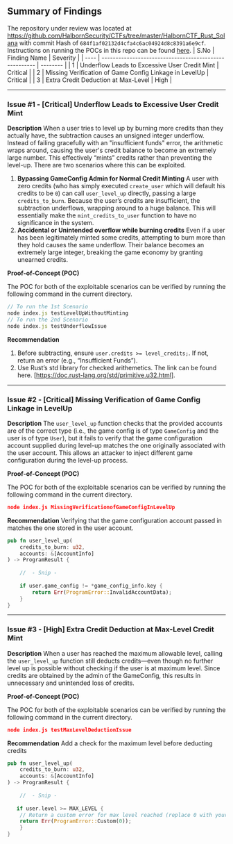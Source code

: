## Summary of Findings
The repository under review was located at https://github.com/HalbornSecurity/CTFs/tree/master/HalbornCTF_Rust_Solana with commit Hash of `684f1af02132d4cfa4c6ac04924d8c8391a6e9cf`. Instructions on running the POCs in this repo can be found [here](./INSTALL.md).
| S.No | Finding Name                                           | Severity |
| ---- | ------------------------------------------------------ | -------- |
| 1    | Underflow Leads to Excessive User Credit Mint          | Critical |
| 2    | Missing Verification of Game Config Linkage in LevelUp | Critical |
| 3    | Extra Credit Deduction at Max-Level                    | High     |

<hr/>

### Issue #1 - [Critical] Underflow Leads to Excessive User Credit Mint

**Description**
When a user tries to level up by burning more credits than they actually have, the subtraction causes an unsigned integer underflow. Instead of failing gracefully with an "insufficient funds" error, the arithmetic wraps around, causing the user's credit balance to become an extremely large number. This effectively “mints” credits rather than preventing the level-up. There are two scenarios where this can be exploited.
1. **Bypassing GameConfig Admin for Normal Credit Minting**
   A user with zero credits (who has simply executed `create_user` which will default his credits to be `0`) can call `user_level_up` directly, passing a large `credits_to_burn`. Because the user’s credits are insufficient, the subtraction underflows, wrapping around to a huge balance. This will essentially make the `mint_credits_to_user` function to have no significance in the system.
2. **Accidental or Unintended overflow while burning credits**
   Even if a user has been legitimately minted some credits, attempting to burn more than they hold causes the same underflow. Their balance becomes an extremely large integer, breaking the game economy by granting unearned credits.

**Proof-of-Concept (POC)**

The POC for both of the exploitable scenarios can be verified by running the following command in the current directory.
```js
// To run the 1st Scenario
node index.js testLevelUpWithoutMinting
// To run the 2nd Scenario
node index.js testUnderflowIssue
```

**Recommendation**
1. Before subtracting, ensure `user.credits >= level_credits;`. If not, return an error (e.g., “Insufficient Funds”).
2. Use Rust’s std library for checked arithemetics. The link can be found here. [https://doc.rust-lang.org/std/primitive.u32.html].

<hr/>

### Issue #2 - [Critical] Missing Verification of Game Config Linkage in LevelUp
**Description**
The `user_level_up` function checks that the provided accounts are of the correct type (i.e., the game config is of type `GameConfig` and the user is of type `User`), but it fails to verify that the game configuration account supplied during level-up matches the one originally associated with the user account. This allows an attacker to inject different game configuration during the level-up process.

**Proof-of-Concept (POC)**

The POC for both of the exploitable scenarios can be verified by running the following command in the current directory.
```json
node index.js MissingVerificationofGameConfigInLevelUp
```

**Recommendation**
Verifying that the game configuration account passed in matches the one stored in the user account.
```rs
pub fn user_level_up(
    credits_to_burn: u32,
    accounts: &[AccountInfo]
) -> ProgramResult {
    
    //  - Snip -
    
    if user.game_config != *game_config_info.key {
        return Err(ProgramError::InvalidAccountData);
    }
}
```
<hr/>

### Issue #3 - [High] Extra Credit Deduction at Max-Level Credit Mint
**Description**
When a user has reached the maximum allowable level, calling the `user_level_up` function still deducts credits—even though no further level up is possible without checking if the user is at maximum level. Since credits are obtained by the admin of the GameConfig, this results in unnecessary and unintended loss of credits. 

**Proof-of-Concept (POC)**

The POC for both of the exploitable scenarios can be verified by running the following command in the current directory.
```json
node index.js testMaxLevelDeductionIssue
```

**Recommendation**
Add a check for the maximum level before deducting credits
```rs
pub fn user_level_up(
    credits_to_burn: u32,
    accounts: &[AccountInfo]
) -> ProgramResult {
    
    //  - Snip -
    
   if user.level >= MAX_LEVEL {
    // Return a custom error for max level reached (replace 0 with your specific error code).
    return Err(ProgramError::Custom(0));
    }
}
```
